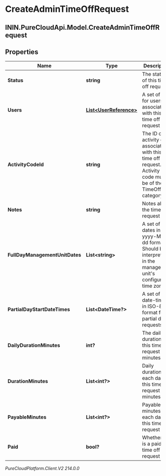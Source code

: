 # CreateAdminTimeOffRequest

## ININ.PureCloudApi.Model.CreateAdminTimeOffRequest

## Properties

|Name | Type | Description | Notes|
|------------ | ------------- | ------------- | -------------|
| **Status** | **string** | The status of this time off request | |
| **Users** | [**List&lt;UserReference&gt;**](UserReference) | A set of IDs for users to associate with this time off request | |
| **ActivityCodeId** | **string** | The ID of the activity code associated with this time off request. Activity code must be of the TimeOff category | |
| **Notes** | **string** | Notes about the time off request | [optional] |
| **FullDayManagementUnitDates** | **List&lt;string&gt;** | A set of dates in yyyy-MM-dd format.  Should be interpreted in the management unit&#39;s configured time zone. | [optional] |
| **PartialDayStartDateTimes** | **List&lt;DateTime?&gt;** | A set of start date-times in ISO-8601 format for partial day requests. | [optional] |
| **DailyDurationMinutes** | **int?** | The daily duration of this time off request in minutes | |
| **DurationMinutes** | **List&lt;int?&gt;** | Daily durations for each day of this time off request in minutes | [optional] |
| **PayableMinutes** | **List&lt;int?&gt;** | Payable minutes for each day of this time off request | [optional] |
| **Paid** | **bool?** | Whether this is a paid time off request | [optional] |



_PureCloudPlatform.Client.V2 214.0.0_
